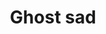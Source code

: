 ---
title: Ghost sad
tags: ["ghost", "sad", "unhappy", "depressed", "miserable", "gloomy", "downcast"]
icon: ghost-sad
svg: '<svg xmlns="http://www.w3.org/2000/svg" width="24" height="24" fill="none" viewBox="0 0 24 24" stroke-width="1.5" stroke-linecap="round" stroke-linejoin="round" stroke="currentColor"><path d="M9 16c.85-.63 1.885-1 3-1s2.15.37 3 1m-5.5-5.5V10m5 .5V10"/><path d="M3 18.561v-6.517C3 7.05 7.03 3 12 3s9 4.05 9 9.044v6.517c0 1.162-.967 2.519-2 2-.835-.42-2.223-.52-3 0-.874.585-2.126.585-3 0-.885-.593-1.649-.57-2.5 0-.874.585-2.126.585-3 0-.777-.52-1.665-.42-2.5 0-1.033.519-2-.838-2-2Z"/></svg>'
---